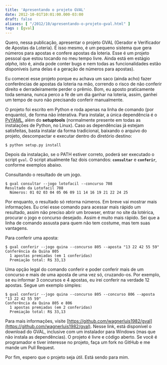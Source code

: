 ```yaml
---
title: 'Apresentando o projeto GVAL'
date: 2012-10-01T10:01:00.000-03:00
draft: false
aliases: [ "/2012/10/apresentando-o-projeto-gval.html" ]
tags : [gval]
---
```


Quero, nessa publicação, apresentar o projeto GVAL (Gerador e Verificador de Apostas da Loteria). É isso mesmo, é um pequeno sistema que gera números para apostas e confere apostas da loteria. Esse é um projeto pessoal que estou tocando no meu tempo livre. Ainda está em estágio _alpha_, isto é, ainda pode conter bugs e nem todas as funcionalidades estão disponíveis (uma delas é a geração de números para apostas).

Eu comecei esse projeto porque eu achava um saco (ainda acho) fazer conferências de apostas da loteria na mão, correndo o risco de não conferir direito e derradeiramente perder o prêmio. Bom, eu aposto praticamente toda semana, nunca perco a fé de um dia ganhar na loteria, assim, ganhei um tempo de ouro não precisando conferir manualmente.

O projeto foi escrito em Python e roda apenas na linha de comando (por enquanto), de forma não interativa. Para instalar, a única dependência é o [PyYAML](http://pyyaml.org/wiki/PyYAML), além do **setuptools** (normalmente presente em todas as instalações de Python, no Linux). Caso as dependências já estejam satisfeitas, basta instalar da forma tradicional, baixando o arquivo do projeto, descompactar e executar dentro do diretório destino:

```console
$ python setup.py install
```

Depois da instalação, se o PATH estiver correto, poderá ser executado o script `gval`. O script atualmente faz dois comandos: **`consultar`** e **`conferir`**, conforme exemplos abaixo.

Consultando o resultado de um jogo.

```console
$ gval consultar --jogo lotofacil --concurso 708
Resultado da Lotofacil 708
  Números: 01 02 03 04 05 06 09 11 14 16 19 21 22 24 25
```

Por enquanto, o resultado só retorna números. Em breve vai mostrar mais informações. Eu criei esse comando para acessar mais rápido um resultado, assim não preciso abrir um browser, entrar no site da lotérica, procurar o jogo e concurso desejado. Assim é muito mais rápido. Sei que a linha de comando assusta para quem não tem costume, mas tem suas vantagens.

Para conferir uma aposta:

```console
$ gval conferir --jogo quina --concurso 805 --aposta "13 22 42 55 59"
Conferência da Quina 805
  1 apostas premiadas (em 1 conferidas)
  Premiação total: R$ 33,13
```

Uma opção legal do comando conferir e poder conferir mais de um concurso e mais de uma aposta de uma vez só, cruzando-os. Por exemplo, se eu informar 3 concursos e 4 apostas, eu irei conferir na verdade 12 apostas. Segue um exemplo simples:

```console
$ gval conferir --jogo quina --concurso 805 --concurso 806 --aposta "13 22 42 55 59"
Conferência da Quina 805 e 806
  1 apostas premiadas (em 2 conferidas)
  Premiação total: R$ 33,13
```

Para mais informações, visite [https://github.com/wagnerluis1982/gval](https://github.com/wagnerluis1982/gval). Nesse link, está disponível o download do GVAL, inclusive com um instalador para Windows (mas que não instala as dependências). O projeto é livre e código aberto. Se você é programador e tiver interesse no projeto, faça um fork no GitHub e me mande um Pull Request.

Por fim, espero que o projeto seja útil. Está sendo para mim.
